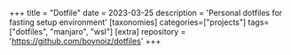 +++
title = "Dotfile"
date = 2023-03-25
description = 'Personal dotfiles for fasting setup environment'
[taxonomies]
categories=["projects"]
tags=["dotfiles", "manjaro", "wsl"]
[extra]
repository = 'https://github.com/boynoiz/dotfiles'
+++
